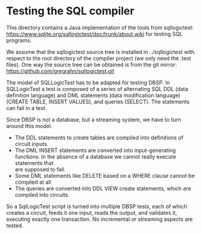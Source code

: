 # Testing the SQL compiler

This directory contains a Java implementation of the tools from
sqllogictest: https://www.sqlite.org/sqllogictest/doc/trunk/about.wiki
for testing SQL programs.

We assume that the sqllogictest source tree is installed in ../sqllogictest
with respect to the root directory of the compiler project
(we only need the .test files).  One way the source tree can be obtained
is from the git mirror: https://github.com/gregrahn/sqllogictest.git

The model of SQLLogicTest has to be adapted for testing DBSP.
In SQLLogicTest a test is composed of a series of alternating SQL
DDL (data definition language) and DML statements (data modification language)
(CREATE TABLE, INSERT VALUES), and queries (SELECT).
The statements can fail in a test.

Since DBSP is not a database, but a streaming system, we have to turn around
this model. 
* The DDL statements to create tables are compiled into definitions of
circuit inputs.
* The DML INSERT statements are converted into input-generating functions.
  In the absence of a database we cannot really execute statements that  
  are supposed to fail.
* Some DML statements like DELETE based on a WHERE clause cannot be compiled at all
* The queries are converted into DDL VIEW create statements, which are
compiled into circuits.

So a SqlLogicTest script is turned into multiple DBSP tests, each of which creates
a circuit, feeds it one input, reads the output, and validates it, executing exactly
one transaction.  No incremental or streaming aspects are tested.